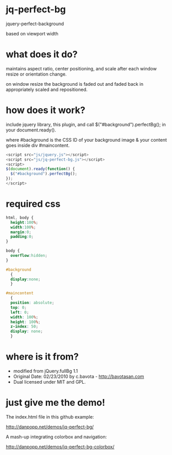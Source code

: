 jq-perfect-bg
=============

jquery-perfect-background

based on viewport width

what does it do?
=============
maintains aspect ratio, center positioning, and scale after each window resize or orientation change.

on window resize the background is faded out and faded back in appropriately scaled and repositioned.


how does it work?
=============
include jquery library, this plugin, and call $("#background").perfectBg(); in your document.ready(). 

where #background is the CSS ID of your background image & your content goes inside div #maincontent.

```javascript
<script src="js/jquery.js"></script>
<script src="js/jq-perfect-bg.js"></script>
<script>
$(document).ready(function() {  
  $("#background").perfectBg();
});
</script>
```

required css
=============
```css
html, body {
  height:100%; 
  width:100%; 
  margin:0; 
  padding:0;
}

body {
  overflow:hidden;
}

#background
  {
  display:none;
  }

#maincontent 
  {
  position: absolute;
  top: 0;
  left: 0;
  width: 100%;
  height: 100%;
  z-index: 50;
  display: none;
  }
```

where is it from?
=============
* modified from jQuery.fullBg 1.1
* Original Date: 02/23/2010 by c.bavota - http://bavotasan.com
* Dual licensed under MIT and GPL.  

just give me the demo!
=============
The index.html file in this github example:

http://danpopp.net/demos/jq-perfect-bg/

A mash-up integrating colorbox and navigation:

http://danpopp.net/demos/jq-perfect-bg-colorbox/
